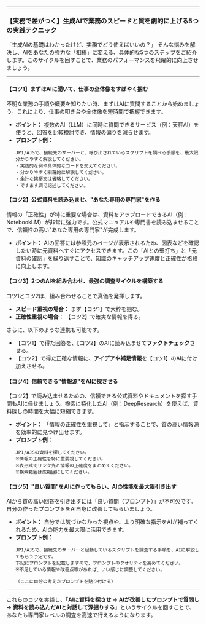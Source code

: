
---

### **【実務で差がつく】生成AIで業務のスピードと質を劇的に上げる5つの実践テクニック**

「生成AIの基礎はわかったけど、実務でどう使えばいいの？」
そんな悩みを解決し、AIをあなたの強力な「相棒」に変える、具体的な5つのステップをご紹介します。このサイクルを回すことで、業務のパフォーマンスを飛躍的に向上させましょう。

---

#### **【コツ1】まずはAIに聞いて、仕事の全体像をすばやく掴む**

不明な業務の手順や概要を知りたい時、まずはAIに質問することから始めましょう。これにより、仕事の叩き台や全体像を短時間で把握できます。

*   **ポイント：** 複数のAI（LLM）に同時に質問できるサービス（例：天秤AI）を使うと、回答を比較検討でき、情報の偏りを減らせます。
*   **プロンプト例：**
    ```
    JP1/AJSで、接続先のサーバーと、呼び出されているスクリプトを調べる手順を、最大限分かりやすく解説してください。
    ・実践的な例や具体的なコードを交えてください。
    ・分かりやすく網羅的に解説してください。
    ・余計な挨拶文は省略してください。
    ・ですます調で記述してください。
    ```

#### **【コツ2】公式資料を読み込ませ、"あなた専用の専門家"を作る**

情報の「正確性」が特に重要な場合は、資料をアップロードできるAI（例：NotebookLM）が非常に強力です。公式マニュアルや専門書を読み込ませることで、信頼性の高い"あなた専用の専門家"が完成します。

*   **ポイント：** AIの回答には参照元のページが表示されるため、図表などを確認したい時に元資料へすぐにアクセスできます。この「AIとの壁打ち」と「元資料の確認」を繰り返すことで、知識のキャッチアップ速度と正確性が格段に向上します。

#### **【コツ3】2つのAIを組み合わせ、最強の調査サイクルを構築する**

コツ1とコツ2は、組み合わせることで真価を発揮します。

*   **スピード重視の場合：** まず【コツ1】で大枠を掴む。
*   **正確性重視の場合：** 【コツ2】で確実な情報を得る。

さらに、以下のような連携も可能です。
*   【コツ1】で得た回答を、【コツ2】のAIに読み込ませて**ファクトチェック**させる。
*   【コツ2】で得た正確な情報に、**アイデアや補足情報**を【コツ1】のAIに付け加えさせる。

#### **【コツ4】信頼できる"情報源"をAIに探させる**

【コツ2】で読み込ませるための、信頼できる公式資料やドキュメントを探す手間もAIに任せましょう。検索に特化したAI（例：DeepResearch）を使えば、資料探しの時間を大幅に短縮できます。

*   **ポイント：** 「情報の正確性を重視して」と指示することで、質の高い情報源を効率的に見つけ出せます。
*   **プロンプト例：**
    ```
    JP1/AJSの資料を探してください。
    ※情報の正確性を特に重要視してください。
    ※表形式でリンク先と情報の正確度をまとめてください。
    ※検索範囲は広範囲にしてください。
    ```

#### **【コツ5】"良い質問"をAIに作ってもらい、AIの性能を最大限引き出す**

AIから質の高い回答を引き出すには「良い質問（プロンプト）」が不可欠です。自分の作ったプロンプトをAI自身に改善してもらいましょう。

*   **ポイント：** 自分では気づかなかった視点や、より明確な指示をAIが補ってくれるため、AIの能力を最大限に活用できます。
*   **プロンプト例：**
    ```
    JP1/AJSで、接続先のサーバーと起動しているスクリプトを調査する手順を、AIに解説してもらう予定です。
    下記にプロンプトを記載しますので、プロンプトのクオリティを高めてください。
    ※不足している情報や改善点等があれば、いい感じに調整してください。

    （ここに自分の考えたプロンプトを貼り付ける）
    ```

---
これらのコツを実践し、「**AIに資料を探させ → AIが改善したプロンプトで質問し → 資料を読み込んだAIと対話して深掘りする**」というサイクルを回すことで、あなたも専門家レベルの調査を高速で行えるようになります。
